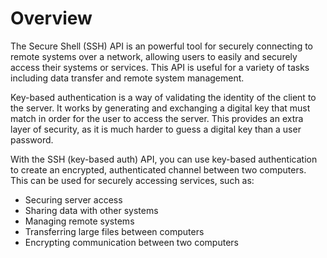 # Overview

The Secure Shell (SSH) API is an powerful tool for securely connecting to
remote systems over a network, allowing users to easily and securely access
their systems or services. This API is useful for a variety of tasks including
data transfer and remote system management.

Key-based authentication is a way of validating the identity of the client to
the server. It works by generating and exchanging a digital key that must match
in order for the user to access the server. This provides an extra layer of
security, as it is much harder to guess a digital key than a user password.

With the SSH (key-based auth) API, you can use key-based authentication to
create an encrypted, authenticated channel between two computers. This can be
used for securely accessing services, such as:

- Securing server access
- Sharing data with other systems
- Managing remote systems
- Transferring large files between computers
- Encrypting communication between two computers
